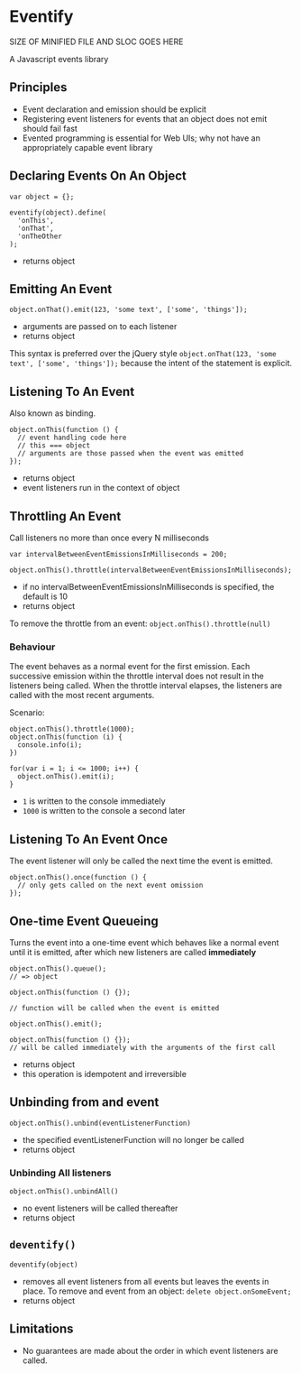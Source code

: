 # Eventify

SIZE OF MINIFIED FILE AND SLOC GOES HERE

A Javascript events library

## Principles

* Event declaration and emission should be explicit
* Registering event listeners for events that an object does not emit should fail fast
* Evented programming is essential for Web UIs; why not have an appropriately capable event library

## Declaring Events On An Object

    var object = {};
    
    eventify(object).define(
      'onThis',
      'onThat',
      'onTheOther
    );

* returns object

## Emitting An Event

    object.onThat().emit(123, 'some text', ['some', 'things']);

* arguments are passed on to each listener
* returns object

This syntax is preferred over the jQuery style `object.onThat(123, 'some text', ['some', 'things']);` because the intent of the statement is explicit.

## Listening To An Event

Also known as binding.
    
    object.onThis(function () {
      // event handling code here
      // this === object
      // arguments are those passed when the event was emitted
    });

* returns object
* event listeners run in the context of object

## Throttling An Event

Call listeners no more than once every N milliseconds
    
    var intervalBetweenEventEmissionsInMilliseconds = 200;
    
    object.onThis().throttle(intervalBetweenEventEmissionsInMilliseconds);

* if no intervalBetweenEventEmissionsInMilliseconds is specified, the default is 10
* returns object

To remove the throttle from an event: `object.onThis().throttle(null)`

### Behaviour

The event behaves as a normal event for the first emission. Each successive emission within the throttle interval does not result in the listeners being called. When the throttle interval elapses, the listeners are called with the most recent arguments.

Scenario:

    object.onThis().throttle(1000);
    object.onThis(function (i) {
      console.info(i);
    })
    
    for(var i = 1; i <= 1000; i++) {
      object.onThis().emit(i);
    }

* `1` is written to the console immediately
* `1000` is written to the console a second later

## Listening To An Event __Once__

The event listener will only be called the next time the event is emitted.

    object.onThis().once(function () {
      // only gets called on the next event omission
    });

## One-time Event Queueing

Turns the event into a one-time event which behaves like a normal event until it is emitted, after which new listeners are called **immediately**
  
    object.onThis().queue();
    // => object
    
    object.onThis(function () {});

    // function will be called when the event is emitted
    
    object.onThis().emit();
    
    object.onThis(function () {});
    // will be called immediately with the arguments of the first call

* returns object
* this operation is idempotent and irreversible

## Unbinding from and event

    object.onThis().unbind(eventListenerFunction)

* the specified eventListenerFunction will no longer be called
* returns object

### Unbinding All listeners

    object.onThis().unbindAll()

* no event listeners will be called thereafter
* returns object

## `deventify()`

    deventify(object)

* removes all event listeners from all events but leaves the events in place. To remove and event from an object: `delete object.onSomeEvent;`
* returns object

## Limitations

* No guarantees are made about the order in which event listeners are called.